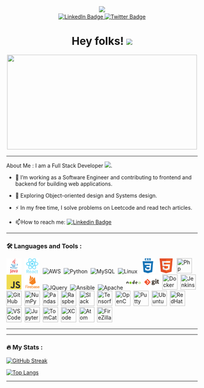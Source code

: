 <div id="header" align="center">
  <img src="https://media.giphy.com/media/M9gbBd9nbDrOTu1Mqx/giphy.gif" width="100"/>
  <div id="badges">
    <a href="[your-linkedin-URL](https://www.linkedin.com/in/ksharma67)">
      <img src="https://img.shields.io/badge/LinkedIn-blue?style=for-the-badge&logo=linkedin&logoColor=white" alt="LinkedIn Badge"/>
    </a>
    <a href="[your-twitter-URL](https://twitter.com/Kshitij67)">
      <img src="https://img.shields.io/badge/Twitter-blue?style=for-the-badge&logo=twitter&logoColor=white" alt="Twitter Badge"/>
    </a>
  </div>
  <h1>
    Hey folks!
    <img src="https://media.giphy.com/media/hvRJCLFzcasrR4ia7z/giphy.gif" width="30px"/>
  </h1>
</div>
<div align="center">
  <img src="https://media0.giphy.com/media/RbDKaczqWovIugyJmW/giphy.gif?cid=ecf05e47yt8kg1imy1bd0a35cicl2efobwqvt56go6rkfzed&rid=giphy.gif&ct=g" width="500" height="250"/>
</div>

---

About Me :
I am a Full Stack Developer <img src="https://media1.giphy.com/media/cqPzadRAjAsGfWEGXK/giphy.gif?cid=ecf05e47eeanczbhw1ca6li0rvk8lqqs56g6jtt6fqi48ajq&rid=giphy.gif&ct=s" width="30">.
- :telescope: I’m working as a Software Engineer and contributing to frontend and backend for building web applications.

- :seedling: Exploring Object-oriented design and Systems design.

- :zap: In my free time, I solve problems on Leetcode and read tech articles.

- :mailbox:How to reach me: [![Linkedin Badge](https://img.shields.io/badge/-LinkedIn-blue?style=flat&logo=Linkedin&logoColor=white)](https://www.linkedin.com/in/ksharma67)

---

### :hammer_and_wrench: Languages and Tools :
<div>
<img src="https://github.com/devicons/devicon/blob/master/icons/java/java-original-wordmark.svg" title="Java" alt="Java" width="40" height="40"/>&nbsp;
<img src="https://github.com/devicons/devicon/blob/master/icons/react/react-original-wordmark.svg" title="React" alt="React" width="40" height="40"/>&nbsp;
<img src="https://cdn.jsdelivr.net/gh/devicons/devicon/icons/amazonwebservices/amazonwebservices-original-wordmark.svg"title="AWS" alt="AWS" width="40" height="40"/>&nbsp;        
<img src="https://cdn.jsdelivr.net/gh/devicons/devicon/icons/python/python-original-wordmark.svg" title="Python" alt="Python" width="40" height="40"/>&nbsp;
<img src="https://cdn.jsdelivr.net/gh/devicons/devicon/icons/mysql/mysql-original-wordmark.svg" title="MySQL" alt="MySQL" width="40" height="40"/>&nbsp;
<img src="https://cdn.jsdelivr.net/gh/devicons/devicon/icons/linux/linux-original.svg" title="Linux" alt="Linux " width="40" height="40"/>&nbsp;
<img src="https://github.com/devicons/devicon/blob/master/icons/css3/css3-plain-wordmark.svg"  title="CSS3" alt="CSS" width="40" height="40"/>&nbsp;
<img src="https://github.com/devicons/devicon/blob/master/icons/html5/html5-original.svg" title="HTML5" alt="HTML" width="40" height="40"/>&nbsp;
<img src="https://cdn.jsdelivr.net/gh/devicons/devicon/icons/php/php-original.svg" title="Php" **alt="Php" width="40" height="40"/>&nbsp;
<img src="https://github.com/devicons/devicon/blob/master/icons/javascript/javascript-original.svg" title="JavaScript" alt="JavaScript" width="40" height="40"/>&nbsp;
<img src="https://github.com/devicons/devicon/blob/master/icons/firebase/firebase-plain-wordmark.svg" title="Firebase" alt="Firebase" width="40" height="40"/>&nbsp;
<img src="https://cdn.jsdelivr.net/gh/devicons/devicon/icons/jquery/jquery-original-wordmark.svg" title="JQuery" alt="JQuery" width="40" height="40"/>&nbsp;
<img src="https://cdn.jsdelivr.net/gh/devicons/devicon/icons/ansible/ansible-original-wordmark.svg" title="Ansible"  alt="Ansible" width="40" height="40"/>&nbsp;
<img src="https://cdn.jsdelivr.net/gh/devicons/devicon/icons/apache/apache-original-wordmark.svg" title="Apache"  alt="Apache" width="40" height="40"/>&nbsp;
<img src="https://github.com/devicons/devicon/blob/master/icons/nodejs/nodejs-original-wordmark.svg" title="NodeJS" alt="NodeJS" width="40" height="40"/>&nbsp;
<img src="https://github.com/devicons/devicon/blob/master/icons/git/git-original-wordmark.svg" title="Git" **alt="Git" width="40" height="40"/>&nbsp;
<img src="https://cdn.jsdelivr.net/gh/devicons/devicon/icons/docker/docker-original-wordmark.svg" title="Docker" **alt="Docker" width="40" height="40"/>&nbsp;
<img src="https://cdn.jsdelivr.net/gh/devicons/devicon/icons/jenkins/jenkins-original.svg" title="Jenkins" **alt="Jenkins" width="40" height="40"/>&nbsp;   
<img src="https://cdn.jsdelivr.net/gh/devicons/devicon/icons/github/github-original-wordmark.svg" title="GitHub" **alt="GitHub" width="40" height="40"/>&nbsp;
<img src="https://cdn.jsdelivr.net/gh/devicons/devicon/icons/numpy/numpy-original-wordmark.svg" title="NumPy" **alt="NumPy" width="40" height="40"/>&nbsp;
<img src="https://cdn.jsdelivr.net/gh/devicons/devicon/icons/pandas/pandas-original-wordmark.svg" title="Pandas" **alt="Pandas" width="40" height="40"/>&nbsp;
<img src="https://cdn.jsdelivr.net/gh/devicons/devicon/icons/raspberrypi/raspberrypi-original.svg" title="Raspberry Pi" **alt="Raspberry Pi" width="40" height="40"/>&nbsp;  
<img src="https://cdn.jsdelivr.net/gh/devicons/devicon/icons/slack/slack-original.svg" title="Slack" **alt="Slack" width="40" height="40"/>&nbsp;
<img src="https://cdn.jsdelivr.net/gh/devicons/devicon/icons/tensorflow/tensorflow-original.svg" title="Tensorflow" **alt="Tensorflow" width="40" height="40"/>&nbsp; 
<img src="https://cdn.jsdelivr.net/gh/devicons/devicon/icons/opencv/opencv-original-wordmark.svg" title="OpenCV" **alt="OpenCV" width="40" height="40"/>&nbsp; 
<img src="https://cdn.jsdelivr.net/gh/devicons/devicon/icons/putty/putty-original.svg" title="Putty" **alt="Putty" width="40" height="40"/>&nbsp; 
<img src="https://cdn.jsdelivr.net/gh/devicons/devicon/icons/ubuntu/ubuntu-plain.svg" title="Ubuntu" **alt="Ubuntu" width="40" height="40"/>&nbsp;
<img src="https://cdn.jsdelivr.net/gh/devicons/devicon/icons/redhat/redhat-original-wordmark.svg" title="RedHat" **alt="RedHat" width="40" height="40"/>&nbsp; 
<img src="https://cdn.jsdelivr.net/gh/devicons/devicon/icons/vscode/vscode-original-wordmark.svg" title="VSCode" **alt="VSCode" width="40" height="40"/>&nbsp; 
<img src="https://cdn.jsdelivr.net/gh/devicons/devicon/icons/jupyter/jupyter-original-wordmark.svg" title="Jupyter" **alt="Jupyter" width="40" height="40"/>&nbsp;
<img src="https://cdn.jsdelivr.net/gh/devicons/devicon/icons/tomcat/tomcat-original-wordmark.svg" title="TomCat" **alt="TomCat" width="40" height="40"/>&nbsp; 
<img src="https://cdn.jsdelivr.net/gh/devicons/devicon/icons/xcode/xcode-original.svg" title="XCode" **alt="XCode" width="40" height="40"/>&nbsp; 
<img src="https://cdn.jsdelivr.net/gh/devicons/devicon/icons/atom/atom-original.svg" title="Atom" **alt="Atom" width="40" height="40"/>&nbsp; 
<img src="https://cdn.jsdelivr.net/gh/devicons/devicon/icons/filezilla/filezilla-plain.svg" title="FireZilla" **alt="FireZilla" width="40" height="40"/>&nbsp;   
</div>

---

<!--START_SECTION:waka-->
<!--END_SECTION:waka-->

---

### :fire: My Stats :
[![GitHub Streak](https://github-readme-streak-stats.herokuapp.com?user=ksharma67&theme=highcontrast&hide_border=true&date_format=M%20j%5B%2C%20Y%5D)](https://git.io/streak-stats)

[![Top Langs](https://github-readme-stats.vercel.app/api/top-langs/?username=ksharma67&layout=compact&theme=vision-friendly-dark)](https://github.com/anuraghazra/github-readme-stats)

---

<!---
This is a ✨ special ✨ repository because its `README.md` (this file) appears on your GitHub profile.
You can click the Preview link to take a look at your changes.
--->
